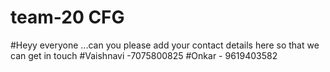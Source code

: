 # team-20 CFG
#Heyy everyone ...can you please add your contact details here so that we can get in touch
#Vaishnavi -7075800825
#Onkar - 9619403582
